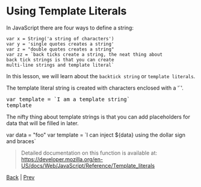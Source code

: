 # Using Template Literals

In JavaScript there are four ways to define a string:

```
var x = String('a string of characters')
var y = 'single quotes creates a string'
var z = "double quotes creates a string"
var zz = `back ticks create a string, the neat thing about
back tick strings is that you can create
multi-line strings and template literal`
```

In this lesson, we will learn about the `backtick string` or `template literals`.

The template literal string is created with characters enclosed with a '`'.

<div class="tonic">
<pre>
var template = `I am a template string`
template
</pre>
</div>

The nifty thing about template strings is that you can add placeholders for data
that will be filled in later.

<div class="tonic">
var data = "foo"
var template = `I can inject ${data} using the dollar sign and braces`
</div>

> Detailed documentation on this function is available at: <br>
https://developer.mozilla.org/en-US/docs/Web/JavaScript/Reference/Template_literals

[Back](.) | [Prev](forms)
